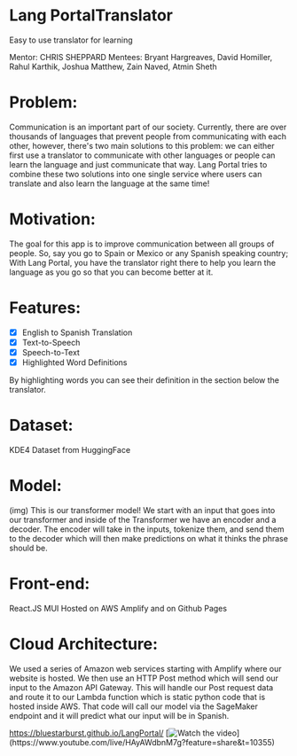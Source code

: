 # Lang PortalTranslator
Easy to use translator for learning

Mentor: CHRIS SHEPPARD
Mentees: Bryant Hargreaves, David Homiller, Rahul Karthik, Joshua Matthew, Zain Naved, Atmin Sheth

# Problem:
Communication is an important part of our society. Currently, there are over thousands of languages that prevent people from communicating with each other, however, there's two main solutions to this problem: we can either first use a translator to communicate with other languages or people can learn the language and just communicate that way. Lang Portal tries to combine these two solutions into one single service where users can translate and also learn the language at the same time!

# Motivation:
The goal for this app is to improve communication between all groups of people. So, say you go to Spain or Mexico or any Spanish speaking country; With Lang Portal, you have the translator right there to help you learn the language as you go so that you can become better at it. 

# Features:
- [x] English to Spanish Translation
- [x] Text-to-Speech
- [x] Speech-to-Text
- [x] Highlighted Word Definitions

By highlighting words you can see their definition in the section below the translator.

# Dataset:
KDE4 Dataset from HuggingFace

# Model:
(img)
This is our transformer model! We start with an input that goes into our transformer and inside of the Transformer we have an encoder and a decoder. The encoder will take in the inputs, tokenize them, and send them to the decoder which will then make predictions on what it thinks the phrase should be. 

# Front-end:
React.JS
MUI
Hosted on AWS Amplify and on Github Pages

# Cloud Architecture:
We used a series of Amazon web services starting with Amplify where our website is hosted. We then use an HTTP Post method which will send our input to the Amazon API Gateway. This will handle our Post request data and route it to our Lambda function which is static python code that is hosted inside AWS. That code will call our model via the SageMaker endpoint and it will predict what our input will be in Spanish.

https://bluestarburst.github.io/LangPortal/
[![Watch the video]([https://img.youtube.com/vi/nTQUwghvy5Q/default.jpg](https://i.ytimg.com/vi/HAyAWdbnM7g/hqdefault.jpg?sqp=-oaymwE1CKgBEF5IVfKriqkDKAgBFQAAiEIYAXABwAEG8AEB-AH-CYAC0AWKAgwIABABGFogWihaMA8=\u0026rs=AOn4CLD8dz4WExEv5Czb2C-ZRJqnhVfvGg))](https://www.youtube.com/live/HAyAWdbnM7g?feature=share&t=10355)
